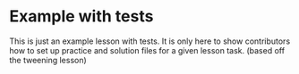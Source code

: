#  Example with tests

This is just an example lesson with tests. It is only here to show contributors how to set up practice and solution files for a given lesson task. (based off the tweening lesson)

